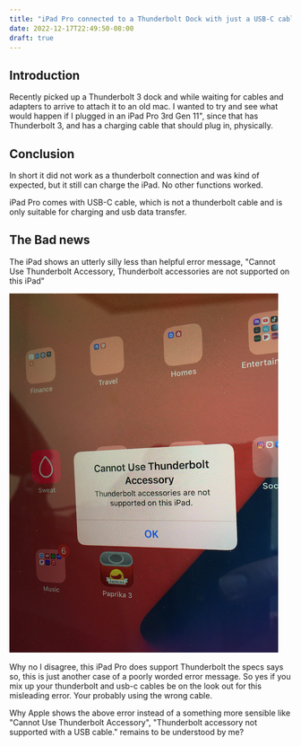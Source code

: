 ```yaml
---
title: "iPad Pro connected to a Thunderbolt Dock with just a USB-C cable"
date: 2022-12-17T22:49:50-08:00
draft: true
---
```


## Introduction

Recently picked up a Thunderbolt 3 dock and while waiting for cables and adapters to arrive to attach it to an old mac. I wanted to try and see what would happen if I plugged in an iPad Pro 3rd Gen 11", since that has Thunderbolt 3, and has a charging cable that should plug in, physically.

## Conclusion

In short it did not work as a thunderbolt connection and was kind of expected, but it still can charge the iPad. No other functions worked.

iPad Pro comes with USB-C cable, which is not a thunderbolt cable and is only suitable for charging and usb data transfer.

## The Bad news

The iPad shows an utterly silly less than helpful error message, "Cannot Use Thunderbolt Accessory, Thunderbolt accessories are not supported on this iPad"

![Misleading error message of \'Cannot Use Thunderbolt Accessory, Thunderbolt accessories are not supported on this iPad\' when using a USB-C cable connected to Thunderbolt dock](ThunderBoltNotSupported.png)

Why no I disagree, this iPad Pro does support Thunderbolt the specs says so, this is just another case of a poorly worded error message. So yes if you mix up your thunderbolt and usb-c cables be on the look out for this misleading error. Your probably using the wrong cable.

Why Apple shows the above error instead of a something more sensible like  "Cannot Use Thunderbolt Accessory", "Thunderbolt accessory not supported with a USB cable." remains to be understood by me?
